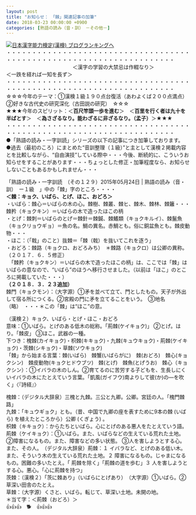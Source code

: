 ```yaml
---
layout: post
title: "お知らせ：　「棘」関連記事の加筆"
date: 2018-03-23 00:00:00 +0900
categories: [熟語の読み（音・訓）　－その他－]
---
```


[![](/syuusyuu9701/assets/images/お知らせ：-「棘」関連記事の加筆-br_c_3028_1.gif)](http://blog.with2.net/link.php?1659096:3028 "日本漢字能力検定(漢検) ブログランキングへ")[日本漢字能力検定(漢検) ブログランキングへ](http://blog.with2.net/link.php?1659096:3028)  
・・・・・・・・・・・・・・・・・・・・・・・・・・・・・・・・・・・・・・・・・・・・・・・・・・・・・・・・・・・・・・・・・・・・・  
　　　　　　　　　　　　　＜漢字の学習の大禁忌は作輟なり＞　　　　　　　　　＜一跌を経れば一知を長ず＞  
・・・・・・・・・・・・・・・・・・・・・・・・・・・・・・・・・・・・・・・・・・・・・・・・・・・・・・・・・・・・・・・・・・・・・  
☆☆☆今年のテーマ：①漢検１級１９０点台復活（あわよくば２００点満点）　②好きな古代史の研究深化（古田説の研究）　☆☆☆  
★★★今年のスピリット：＜**百尺竿頭一歩を進む**＞　＜**百里を行く者は九十を半ばとす**＞　＜**為さざるなり。能わざるに非ざるなり。（孟子）**＞★★★  
・・・・・・・・・・・・・・・・・・・・・・・・・・・・・・・・・・・・・・・・・・・・・・・・・・・・・・・・・・・・・・・・・・・・・  
●「熟語の読み・一字訓読」シリーズの以下の記事につき加筆しております。  
●過去（最初のころ）にまとめた“音訓整理（１級）”と主として漢検２掲載内容とを比較しながら、“自由演技”している際中・・・今後、断続的に、こういうお知らせをすることがあります・・・ちょっとした修正・加筆程度なら、お知らせしないこともあるかもしれません・・・  
  
「熟語の読み・一字訓読　（その１２９）2015年05月24日 | 熟語の読み（音・訓）　ー１級　」中の「棘」字のところ・・・・  
**＜棘：キョク、いばら、とげ、ほこ、おどろ＞**  
・いばら：棘心＝いばらの木の心。棘樹、棘叢、棘ヒ、棘木、棘林、棘籬・・・棘矜（キョクキン）＝いばらの木で造ったほこの柄  
・とげ：棘刺＝いばらのとげ＝棘針＝棘鍼、棘鰭類（キョクキルイ）、棘鬣魚（キョクリョウギョ）＝魚の名。鯛の異名。赤鯛とも。俗に銅盆魚とも。棘皮動物・・・  
・ほこ：（「戟」のこと）抜棘＝「棘（戟）を抜いてこれを逐う」  
・おどろ：棘路（キョクロ、おどろみち）　＊棘路（キョクロ）は公卿の異称。  
（２０１７．６．５修正）  
　「棘矜（キョクキン）＝いばらの木で造ったほこの柄」は、ここでは「棘」はいばらの意なので、“いばら”のほうへ移行させました。（以前は「ほこ」のところに掲載していた・・・）  
**（２０１８．３．２３追加）**  
棘門（キョクモン）：（大字源）①矛を並べて立て、門としたもの。天子が外出して宿る所につくる。②宮殿の門に矛を立てることをいう。　③地名（略）　・・・＊この「棘」は“ほこ”の意。  
  
（漢検２）キョク、いばら・とげ・ほこ・おどろ  
意味：①いばら。とげのある低木の総称。「荊棘(ケイキョク)」 ②とげ。はり。「棘皮」 ③ほこ。武器の一種。  
下つき：槐棘(カイキョク)・枳棘(キキョク)・九棘(キュウキョク)・荊棘(ケイキョク)・茨棘(シキョク)・草棘(ソウキョク)  
「棘」から始まる言葉：棘(いばら)　棘蟹(いばらがに)　棘(おどろ)　棘心(キョクシン)　棘皮動物(キョクヒドウブツ)　棘(とげ)　棘魚(とげうお)　棘心（キョクシン）：①イバラの木のしん。②育てるのに苦労する子どもを、生長しにくいイバラの木にたとえていう言葉。「凱風(ガイフウ)南よりして彼(か)の―を吹く」〈『詩経』〉  
  
槐棘：（デジタル大辞泉）三槐と九棘。三公と九卿。公卿。宮廷の人。「槐門棘路」  
九棘：「キュウギョク」とも。（昔、中国で九卿の座を表すために9本の棘 (いばら) を植えたところから）公卿 (くぎょう) 。  
枳棘（キキョク）：からたちといばら。心にとげのある悪人をたとえていう語。  
荊棘（ケイキョク）：①いばら。また、いばらなどの生えている荒れた土地。 ②障害になるもの。また、障害などの多い状態。 ③人を害しようとする心。また、その人。　（デジタル大辞泉）荊棘：１ イバラなど、とげのある低い木。また、そういう木の生えている荒れた土地。２ 障害になるもの。じゃまになるもの。困難の多いたとえ。「 荊棘を除く」「荊棘の道を歩む」３ 人を害しようとする心。悪心。「心に荊棘を持つ」  
茨棘：（漢検２）「茨に棘あり」（いばらにとげあり）　（大字源）①いばら。②草深い田舎のたとえ。  
草棘：（大字源）くさと、いばら。転じて、草深い土地。未開の地。  
＊当て字：＜荊棘（おどろ）＞  
👍👍👍　🐕　👍👍👍